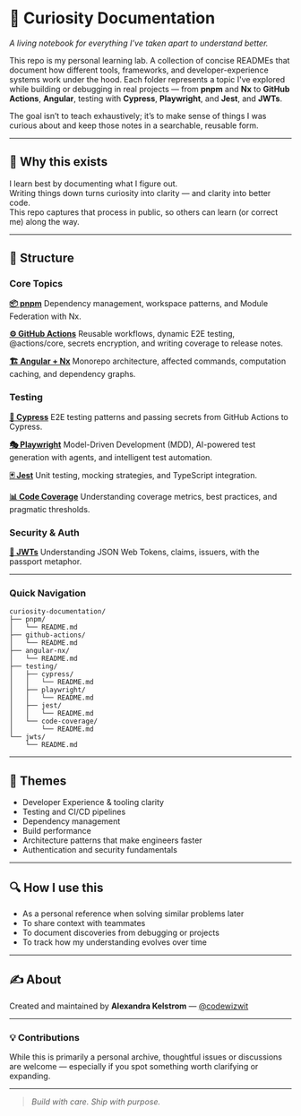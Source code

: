# 🧭 Curiosity Documentation

_A living notebook for everything I’ve taken apart to understand better._

This repo is my personal learning lab. A collection of concise READMEs that document how different tools, frameworks, and developer-experience systems work under the hood.
Each folder represents a topic I've explored while building or debugging in real projects — from **pnpm** and **Nx** to **GitHub Actions**, **Angular**, testing with **Cypress**, **Playwright**, and **Jest**, and **JWTs**.

The goal isn’t to teach exhaustively; it’s to make sense of things I was curious about and keep those notes in a searchable, reusable form.

---

## 🧩 Why this exists

I learn best by documenting what I figure out.  
Writing things down turns curiosity into clarity — and clarity into better code.  
This repo captures that process in public, so others can learn (or correct me) along the way.

---

## 📁 Structure

### Core Topics

**[📦 pnpm](./pnpm/README.md)**
Dependency management, workspace patterns, and Module Federation with Nx.

**[⚙️ GitHub Actions](./github-actions/README.md)**
Reusable workflows, dynamic E2E testing, @actions/core, secrets encryption, and writing coverage to release notes.

**[🏗️ Angular + Nx](./angular-nx/README.md)**
Monorepo architecture, affected commands, computation caching, and dependency graphs.

### Testing

**[🧪 Cypress](./testing/cypress/README.md)**
E2E testing patterns and passing secrets from GitHub Actions to Cypress.

**[🎭 Playwright](./testing/playwright/README.md)**
Model-Driven Development (MDD), AI-powered test generation with agents, and intelligent test automation.

**[🃏 Jest](./testing/jest/README.md)**
Unit testing, mocking strategies, and TypeScript integration.

**[📊 Code Coverage](./testing/code-coverage/README.md)**
Understanding coverage metrics, best practices, and pragmatic thresholds.

### Security & Auth

**[🔐 JWTs](./jwts/README.md)**
Understanding JSON Web Tokens, claims, issuers, with the passport metaphor.

---

### Quick Navigation

```
curiosity-documentation/
├── pnpm/
│   └── README.md
├── github-actions/
│   └── README.md
├── angular-nx/
│   └── README.md
├── testing/
│   ├── cypress/
│   │   └── README.md
│   ├── playwright/
│   │   └── README.md
│   ├── jest/
│   │   └── README.md
│   └── code-coverage/
│       └── README.md
└── jwts/
    └── README.md
```

---

## 🧠 Themes

- Developer Experience & tooling clarity
- Testing and CI/CD pipelines
- Dependency management
- Build performance
- Architecture patterns that make engineers faster
- Authentication and security fundamentals

---

## 🔍 How I use this

- As a personal reference when solving similar problems later  
- To share context with teammates  
- To document discoveries from debugging or projects  
- To track how my understanding evolves over time

---

## ✍️ About

Created and maintained by **Alexandra Kelstrom** — [@codewizwit](https://github.com/codewizwit)  

---

### 💡 Contributions

While this is primarily a personal archive, thoughtful issues or discussions are welcome — especially if you spot something worth clarifying or expanding.

---

> _Build with care. Ship with purpose._

